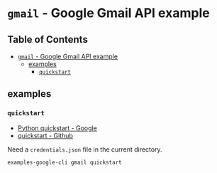 # `gmail` - Google Gmail API example

## Table of Contents <!-- omit in toc -->

- [`gmail` - Google Gmail API example](#gmail---google-gmail-api-example)
  - [examples](#examples)
    - [`quickstart`](#quickstart)

## examples

### `quickstart`

<!-- spell-checker:words quickstart -->

- [Python quickstart - Google](https://developers.google.com/gmail/api/quickstart/python?hl=ja)
- [quickstart - Github](https://github.com/googleworkspace/python-samples/tree/main/gmail/quickstart)

Need a `credentials.json` file in the current directory.

```shell
examples-google-cli gmail quickstart
```
